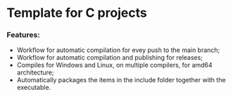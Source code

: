 # Template for C projects

### Features:
- Workflow for automatic compilation for evey push to the main branch;
- Workflow for automatic compilation and publishing for releases;
- Compiles for Windows and Linux, on multiple compilers, for amd64 architecture;
- Automatically packages the items in the include folder together with the executable.